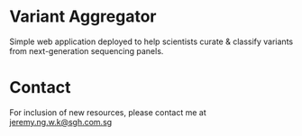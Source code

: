 # Variant Aggregator
Simple web application deployed to help scientists curate &amp; classify variants from next-generation sequencing panels.

# Contact
For inclusion of new resources, please contact me at jeremy.ng.w.k@sgh.com.sg
